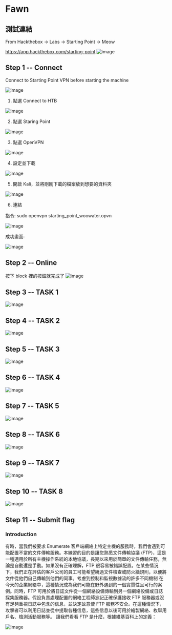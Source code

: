 # Fawn
## 測試連結
From Hackthebox -> Labs -> Starting Point -> Meow

https://app.hackthebox.com/starting-point
![image](https://user-images.githubusercontent.com/22366572/148695705-c3c35ab6-c129-4047-93b9-33f5606927b3.png)

## Step 1 -- Connect
Connect to Starting Point VPN before starting the machine

![image](https://user-images.githubusercontent.com/22366572/148696551-29dc1991-d3dc-4fc3-8c36-dc349909f713.png)

1. 點選 Connect to HTB

![image](https://user-images.githubusercontent.com/22366572/148696702-d99f7f6b-b1f8-4ff2-8e87-707a38c1e36e.png)

2. 點選 Staring Point

![image](https://user-images.githubusercontent.com/22366572/148696738-acfc5d81-2ad1-4519-b373-0d6ba1afd48a.png)

3. 點選 OpenVPN

![image](https://user-images.githubusercontent.com/22366572/148696764-4ccb65d0-2eff-4f3e-8317-f19989d84ddc.png)

4. 設定並下載

![image](https://user-images.githubusercontent.com/22366572/148696831-f32ca261-f3aa-4b23-8cbb-8243156b97a8.png)

5. 開啟 Kali，並將剛剛下載的檔案放到想要的資料夾

![image](https://user-images.githubusercontent.com/22366572/148697292-eb54bb14-b93d-4616-9155-cbffe5758a43.png)

6. 連結

指令: sudo openvpn starting_point_woowater.opvn

![image](https://user-images.githubusercontent.com/22366572/148697374-179b7595-78f5-402f-af67-38d4604328c4.png)

成功畫面:

![image](https://user-images.githubusercontent.com/22366572/148698322-74fd58e3-0b7e-49a1-84a6-7524e640a059.png)


## Step 2 -- Online

按下 block 裡的按鈕就完成了
![image](https://user-images.githubusercontent.com/22366572/148715363-5eeecb57-d31f-4697-a098-024f914e482a.png)

## Step 3 -- TASK 1

![image](https://user-images.githubusercontent.com/22366572/148715461-3e1c9ff1-1e5a-4172-8204-fc263b07a339.png)

## Step 4 -- TASK 2

![image](https://user-images.githubusercontent.com/22366572/148715755-f38c2e85-9d92-4e06-aead-2b3a054a577a.png)

## Step 5 -- TASK 3

![image](https://user-images.githubusercontent.com/22366572/148715908-d9557060-65be-4dc2-b51e-d4a61d145c55.png)

## Step 6 -- TASK 4

![image](https://user-images.githubusercontent.com/22366572/148716657-dcc0934c-80c2-4d3a-b845-525b57a8bd0c.png)

## Step 7 -- TASK 5

![image](https://user-images.githubusercontent.com/22366572/148716763-613c73f8-92dc-4c6a-9049-fa403af190dc.png)

## Step 8 -- TASK 6

![image](https://user-images.githubusercontent.com/22366572/148716835-df424e5c-965b-43e4-b305-b227ac83a065.png)

## Step 9 -- TASK 7

![image](https://user-images.githubusercontent.com/22366572/148716944-7bd28cc6-fa2b-4ae4-a9dc-7714848b378e.png)

## Step 10 -- TASK 8

![image](https://user-images.githubusercontent.com/22366572/148717009-a5bb4ad4-8d66-4a97-a171-93b8c6bae970.png)

## Step 11 -- Submit flag

### Introduction

有時，當我們被要求 Enumerate 客戶端網絡上特定主機的服務時，我們會遇到可能配置不當的文件傳輸服務。本練習的目的是讓您熟悉文件傳輸協議 (FTP)，這是一種適用於所有主機操作系統的本地協議，長期以來用於簡單的文件傳輸任務，無論是自動還是手動。如果沒有正確理解，FTP 很容易被錯誤配置。在某些情況下，我們正在評估的客戶公司的員工可能希望繞過文件檢查或防火牆規則，以便將文件從他們自己傳輸到他們的同事。考慮到控制和監視數據流的許多不同機制
在今天的企業網絡中，這種情況成為我們可能在野外遇到的一個實質性且可行的案例。同時，FTP 可用於將日誌文件從一個網絡設備傳輸到另一個網絡設備或日誌
採集服務器。假設負責處理配置的網絡工程師忘記正確保護接收 FTP 服務器或沒有足夠重視日誌中包含的信息，並決定故意使 FTP 服務不安全。在這種情況下，攻擊者可以利用日誌並從中提取各種信息，這些信息以後可用於繪製網絡、枚舉用戶名、檢測活動服務等。
讓我們看看 FTP 是什麼，根據維基百科上的定義：

![image](https://user-images.githubusercontent.com/22366572/148717465-78f75b74-17bc-4519-82bb-192745aad61d.png)



